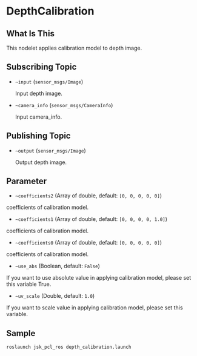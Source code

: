 # DepthCalibration
## What Is This

This nodelet applies calibration model to depth image.

## Subscribing Topic
* `~input` (`sensor_msgs/Image`)

  Input depth image.
* `~camera_info` (`sensor_msgs/CameraInfo`)

  Input camera_info.

## Publishing Topic
* `~output` (`sensor_msgs/Image`)

  Output depth image.

## Parameter
* `~coefficients2` (Array of double, default: `[0, 0, 0, 0, 0]`)

coefficients of calibration model.
* `~coefficients1` (Array of double, default: `[0, 0, 0, 0, 1.0]`)

coefficients of calibration model.
* `~coefficients0` (Array of double, default: `[0, 0, 0, 0, 0]`)

coefficients of calibration model.
* `~use_abs` (Boolean, default: `False`)

If you want to use absolute value in applying calibration model, please set this variable True.
* `~uv_scale` (Double, default: `1.0`)

If you want to scale value in applying calibration model, please set this variable.

## Sample
```
roslaunch jsk_pcl_ros depth_calibration.launch
```
